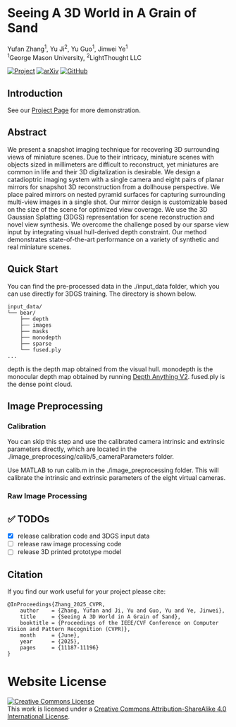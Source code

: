 # Seeing A 3D World in A Grain of Sand

Yufan Zhang<sup>1</sup>, Yu Ji<sup>2</sup>, Yu Guo<sup>1</sup>, Jinwei Ye<sup>1</sup>
<br>
<sup>1</sup>George Mason University, <sup>2</sup>LightThought LLC
<br>

[![Project](https://img.shields.io/badge/Project%20Page-Website-blue)](https://miniature-3dgs.github.io)
[![arXiv](https://img.shields.io/badge/arXiv-Paper-red)](https://arxiv.org/pdf/2503.00260)
[![GitHub](https://img.shields.io/badge/GitHub-Code-black)](https://github.com/YufanZhang82/miniGS)

## Introduction

See our [Project Page](https://miniature-3dgs.github.io) for more demonstration. 

## Abstract
We present a snapshot imaging technique for recovering 3D surrounding views of miniature scenes. Due to their intricacy, miniature scenes with objects sized in millimeters are difficult to reconstruct, yet miniatures are common in life and their 3D digitalization is desirable. We design a catadioptric imaging system with a single camera and eight pairs of planar mirrors for snapshot 3D reconstruction from a dollhouse perspective. We place paired mirrors on nested pyramid surfaces for capturing surrounding multi-view images in a single shot. Our mirror design is customizable based on the size of the scene for optimized view coverage. We use the 3D Gaussian Splatting (3DGS) representation for scene reconstruction and novel view synthesis. We overcome the challenge posed by our sparse view input by integrating visual hull-derived depth constraint. Our method demonstrates state-of-the-art performance on a variety of synthetic and real miniature scenes.

## Quick Start

You can find the pre-processed data in the ./input_data folder, which you can use directly for 3DGS training.
The directory is shown below.

```
input_data/
└── bear/
    ├── depth
    ├── images
    ├── masks
    ├── monodepth
    ├── sparse
    └── fused.ply
...
```
depth is the depth map obtained from the visual hull.
monodepth is the monocular depth map obtained by running [Depth Anything V2](https://github.com/DepthAnything/Depth-Anything-V2).
fused.ply is the dense point cloud.

## Image Preprocessing

### Calibration

You can skip this step and use the calibrated camera intrinsic and extrinsic parameters directly, which are located in the ./image_preprocessing/calib/5_cameraParameters folder.

Use MATLAB to run calib.m in the ./image_preprocessing folder. This will calibrate the intrinsic and extrinsic parameters of the eight virtual cameras.

### Raw Image Processing


## ✅ TODOs

- [x] release calibration code and 3DGS input data
- [ ] release raw image processing code
- [ ] release 3D printed prototype model

## Citation
If you find our work useful for your project please cite:
```
@InProceedings{Zhang_2025_CVPR,
    author    = {Zhang, Yufan and Ji, Yu and Guo, Yu and Ye, Jinwei},
    title     = {Seeing A 3D World in A Grain of Sand},
    booktitle = {Proceedings of the IEEE/CVF Conference on Computer Vision and Pattern Recognition (CVPR)},
    month     = {June},
    year      = {2025},
    pages     = {11187-11196}
}
```

# Website License
<a rel="license" href="http://creativecommons.org/licenses/by-sa/4.0/"><img alt="Creative Commons License" style="border-width:0" src="https://i.creativecommons.org/l/by-sa/4.0/88x31.png" /></a><br />This work is licensed under a <a rel="license" href="http://creativecommons.org/licenses/by-sa/4.0/">Creative Commons Attribution-ShareAlike 4.0 International License</a>.

